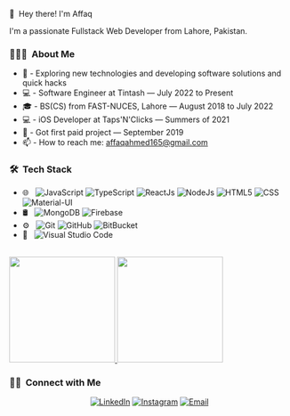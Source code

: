 👋 &nbsp;Hey there! I'm Affaq

I'm a passionate Fullstack Web Developer from Lahore, Pakistan.

<h3> 👨🏻‍💻 &nbsp;About Me </h3>

- 🤔 - Exploring new technologies and developing software solutions and quick hacks
- 💻 - Software Engineer at Tintash — July 2022 to Present
- 🎓 - BS(CS) from FAST-NUCES, Lahore — August 2018 to July 2022
- 💻 - iOS Developer at Taps'N'Clicks — Summers of 2021
- 🧭 - Got first paid project — September 2019
- 📫 - How to reach me: affaqahmed165@gmail.com

<h3> 🛠 &nbsp;Tech Stack</h3>

- 🌐 &nbsp;
  ![JavaScript](https://img.shields.io/badge/-JavaScript-333333?style=flat&logo=javascript)
  ![TypeScript](https://img.shields.io/badge/-TypeScript-333333?style=flat&logo=typescript)
  ![ReactJs](https://img.shields.io/badge/-React-333333?style=flat&logo=react)
  ![NodeJs](https://img.shields.io/badge/-Node.js-333333?style=flat&logo=node.js)
  ![HTML5](https://img.shields.io/badge/-HTML5-333333?style=flat&logo=HTML5)
  ![CSS](https://img.shields.io/badge/-CSS-333333?style=flat&logo=CSS3&logoColor=1572B6)
  ![Material-UI](https://img.shields.io/badge/-MaterialUI-333333?style=flat&logo=mui)
- 🛢 &nbsp;
  ![MongoDB](https://img.shields.io/badge/-MongoDB-333333?style=flat&logo=mongodb)
  ![Firebase](https://img.shields.io/badge/-Firebase-333333?style=flat&logo=firebase)
- ⚙️ &nbsp;
  ![Git](https://img.shields.io/badge/-Git-333333?style=flat&logo=git)
  ![GitHub](https://img.shields.io/badge/-GitHub-333333?style=flat&logo=github)
  ![BitBucket](https://img.shields.io/badge/-BitBucket-333333?style=flat&logo=bitbucket&logoColor=blue)
- 🔧 &nbsp;
  ![Visual Studio Code](https://img.shields.io/badge/-Visual%20Studio%20Code-333333?style=flat&logo=visual-studio-code&logoColor=007ACC)

<br/>

<a href="https://github.com/Affaq-Ahmed">
  <img height="190em" src="https://github-readme-stats-eight-theta.vercel.app/api?username=Affaq-Ahmed&show_icons=true&theme=algolia&include_all_commits=true&count_private=true"/>
  <img height="190em" src="https://github-readme-stats-eight-theta.vercel.app/api/top-langs/?username=Affaq-Ahmed&layout=compact&langs_count=8&theme=algolia&count_private=true"/>
</a>

<br/>

<h3> 🤝🏻 &nbsp;Connect with Me </h3>

<p align="center">
<!-- <a href="https://www.adityavsingh.com/"><img alt="Website" src="https://img.shields.io/badge/Website-www.adityavsingh.com-blue?style=flat-square&logo=google-chrome"></a> -->
<a href="https://www.linkedin.com/in/affaqahmed/"><img alt="LinkedIn" src="https://img.shields.io/badge/LinkedIn-Affaq%20Ahmed-blue?style=flat-square&logo=linkedin"></a>
<a href="https://www.instagram.com/affaqahmedawan16/"><img alt="Instagram" src="https://img.shields.io/badge/Instagram-Affaq%20Ahmed-blue?style=flat-square&logo=instagram"></a>
<a href="mailto:affaqahmed165@gmail.com"><img alt="Email" src="https://img.shields.io/badge/Email-affaqahmed165@gmail.com-blue?style=flat-square&logo=gmail"></a>
</p>

<!---
Affaq-Ahmed/Affaq-Ahmed is a ✨ special ✨ repository because its `README.md` (this file) appears on your GitHub profile.
You can click the Preview link to take a look at your changes.
--->

